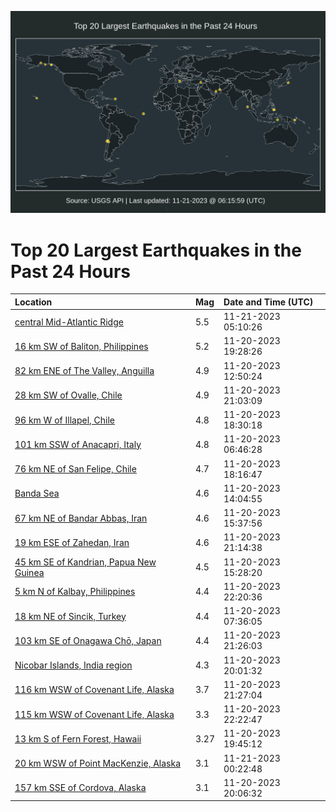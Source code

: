 ![Map](./map.png)

# Top 20 Largest Earthquakes in the Past 24 Hours

| Location | Mag | Date and Time (UTC) |
|:---|:---|:---|
| [central Mid-Atlantic Ridge](https://earthquake.usgs.gov/earthquakes/eventpage/us6000lpra) | 5.5 | 11-21-2023 05:10:26 |
| [16 km SW of Baliton, Philippines](https://earthquake.usgs.gov/earthquakes/eventpage/us6000lpna) | 5.2 | 11-20-2023 19:28:26 |
| [82 km ENE of The Valley, Anguilla](https://earthquake.usgs.gov/earthquakes/eventpage/us6000lplj) | 4.9 | 11-20-2023 12:50:24 |
| [28 km SW of Ovalle, Chile](https://earthquake.usgs.gov/earthquakes/eventpage/us6000lpnu) | 4.9 | 11-20-2023 21:03:09 |
| [96 km W of Illapel, Chile](https://earthquake.usgs.gov/earthquakes/eventpage/us6000lpmu) | 4.8 | 11-20-2023 18:30:18 |
| [101 km SSW of Anacapri, Italy](https://earthquake.usgs.gov/earthquakes/eventpage/us6000lpk2) | 4.8 | 11-20-2023 06:46:28 |
| [76 km NE of San Felipe, Chile](https://earthquake.usgs.gov/earthquakes/eventpage/us6000lpmq) | 4.7 | 11-20-2023 18:16:47 |
| [Banda Sea](https://earthquake.usgs.gov/earthquakes/eventpage/us6000lpm2) | 4.6 | 11-20-2023 14:04:55 |
| [67 km NE of Bandar Abbas, Iran](https://earthquake.usgs.gov/earthquakes/eventpage/us6000lpmb) | 4.6 | 11-20-2023 15:37:56 |
| [19 km ESE of Zahedan, Iran](https://earthquake.usgs.gov/earthquakes/eventpage/us6000lpp3) | 4.6 | 11-20-2023 21:14:38 |
| [45 km SE of Kandrian, Papua New Guinea](https://earthquake.usgs.gov/earthquakes/eventpage/us6000lpm9) | 4.5 | 11-20-2023 15:28:20 |
| [5 km N of Kalbay, Philippines](https://earthquake.usgs.gov/earthquakes/eventpage/us6000lppx) | 4.4 | 11-20-2023 22:20:36 |
| [18 km NE of Sincik, Turkey](https://earthquake.usgs.gov/earthquakes/eventpage/us6000lpk6) | 4.4 | 11-20-2023 07:36:05 |
| [103 km SE of Onagawa Chō, Japan](https://earthquake.usgs.gov/earthquakes/eventpage/us6000lppk) | 4.4 | 11-20-2023 21:26:03 |
| [Nicobar Islands, India region](https://earthquake.usgs.gov/earthquakes/eventpage/us6000lpnk) | 4.3 | 11-20-2023 20:01:32 |
| [116 km WSW of Covenant Life, Alaska](https://earthquake.usgs.gov/earthquakes/eventpage/ak023ew6scda) | 3.7 | 11-20-2023 21:27:04 |
| [115 km WSW of Covenant Life, Alaska](https://earthquake.usgs.gov/earthquakes/eventpage/ak023ew7csqc) | 3.3 | 11-20-2023 22:22:47 |
| [13 km S of Fern Forest, Hawaii](https://earthquake.usgs.gov/earthquakes/eventpage/hv73654532) | 3.27 | 11-20-2023 19:45:12 |
| [20 km WSW of Point MacKenzie, Alaska](https://earthquake.usgs.gov/earthquakes/eventpage/ak023exhslv2) | 3.1 | 11-21-2023 00:22:48 |
| [157 km SSE of Cordova, Alaska](https://earthquake.usgs.gov/earthquakes/eventpage/ak023ew62gxi) | 3.1 | 11-20-2023 20:06:32 |
